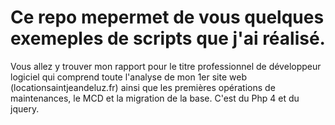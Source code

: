 # Ce repo mepermet de vous quelques exemeples de scripts que j'ai réalisé.

Vous allez y trouver mon rapport pour le titre professionnel de développeur logiciel qui comprend toute l'analyse 
de mon 1er site web (locationsaintjeandeluz.fr) ainsi que les premières opérations de maintenances, 
le MCD et la migration de la base. C'est du Php 4 et du jquery.


